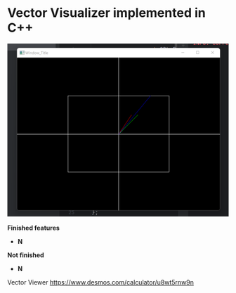 # Vector Visualizer implemented in C++ #

![Layout](VV.png)

**Finished features**
- **N**
  
**Not finished**
- **N**

Vector Viewer
https://www.desmos.com/calculator/u8wt5rnw9n